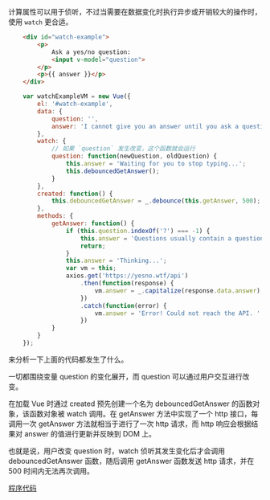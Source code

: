 
计算属性可以用于侦听，不过当需要在数据变化时执行异步或开销较大的操作时，使用 `watch` 更合适。

```html
    <div id="watch-example">
        <p>
            Ask a yes/no question:
            <input v-model="question">
        </p>
        <p>{{ answer }}</p>
    </div>
```

```js
    var watchExampleVM = new Vue({
        el: '#watch-example',
        data: {
            question: '',
            answer: 'I cannot give you an answer until you ask a question!'
        },
        watch: {
            // 如果 `question` 发生改变，这个函数就会运行
            question: function(newQuestion, oldQuestion) {
                this.answer = 'Waiting for you to stop typing...';
                this.debouncedGetAnswer();
            }
        },
        created: function() {
            this.debouncedGetAnswer = _.debounce(this.getAnswer, 500);
        },
        methods: {
            getAnswer: function() {
                if (this.question.indexOf('?') === -1) {
                    this.answer = 'Questions usually contain a question mark. ;-)';
                    return;
                }
                this.answer = 'Thinking...';
                var vm = this;
                axios.get('https://yesno.wtf/api')
                    .then(function(response) {
                        vm.answer = _.capitalize(response.data.answer);
                    })
                    .catch(function(error) {
                        vm.answer = 'Error! Could not reach the API. ' + error;
                    })
            }
        }
    });
```
来分析一下上面的代码都发生了什么。

一切都围绕变量 question 的变化展开，而 question 可以通过用户交互进行改变。

在加载 Vue 时通过 created 预先创建一个名为 debouncedGetAnswer 的函数对象，该函数对象被 watch 调用。在 getAnswer 方法中实现了一个 http 接口，每调用一次 getAnswer 方法就相当于进行了一次 http 请求，而 http 响应会根据结果对 answer 的值进行更新并反映到 DOM 上。

也就是说，用户改变 question 时，watch 侦听其发生变化后才会调用 debouncedGetAnswer 函数，随后调用 getAnswer 函数发送 http 请求，并在 500 时间内无法再次调用。

[程序代码](t/watch.html)
